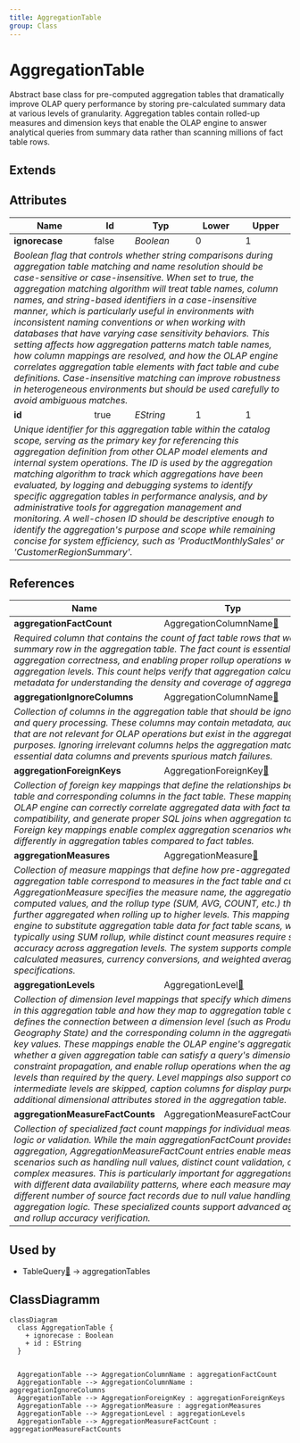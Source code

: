```yaml
---
title: AggregationTable
group: Class
---
```


# AggregationTable<a name="class-aggregationtable"></a>

Abstract base class for pre-computed aggregation tables that dramatically improve OLAP query performance by storing pre-calculated summary data at various levels of granularity. Aggregation tables contain rolled-up measures and dimension keys that enable the OLAP engine to answer analytical queries from summary data rather than scanning millions of fact table rows.

## Extends

## Attributes

<table>
  <thead>
    <tr>
      <th>Name</th>
      <th>Id</th>
      <th>Typ</th>
      <th>Lower</th>
      <th>Upper</th>
    </tr>
  </thead>
  <tbody>
    <tr>
      <td><strong>ignorecase</strong></td>
      <td>false</td>
      <td><em>Boolean</em></td>
      <td>0</td>
      <td>1</td>
    </tr>
    <tr>
      <td colspan="5"><em>Boolean flag that controls whether string comparisons during aggregation table matching and name resolution should be case-sensitive or case-insensitive. When set to true, the aggregation matching algorithm will treat table names, column names, and string-based identifiers in a case-insensitive manner, which is particularly useful in environments with inconsistent naming conventions or when working with databases that have varying case sensitivity behaviors. This setting affects how aggregation patterns match table names, how column mappings are resolved, and how the OLAP engine correlates aggregation table elements with fact table and cube definitions. Case-insensitive matching can improve robustness in heterogeneous environments but should be used carefully to avoid ambiguous matches.</em></td>
    </tr>
    <tr>
      <td><strong>id</strong></td>
      <td>true</td>
      <td><em>EString</em></td>
      <td>1</td>
      <td>1</td>
    </tr>
    <tr>
      <td colspan="5"><em>Unique identifier for this aggregation table within the catalog scope, serving as the primary key for referencing this aggregation definition from other OLAP model elements and internal system operations. The ID is used by the aggregation matching algorithm to track which aggregations have been evaluated, by logging and debugging systems to identify specific aggregation tables in performance analysis, and by administrative tools for aggregation management and monitoring. A well-chosen ID should be descriptive enough to identify the aggregation's purpose and scope while remaining concise for system efficiency, such as 'ProductMonthlySales' or 'CustomerRegionSummary'.</em></td>
    </tr>
  </tbody>
</table>

## References

<table>
  <thead>
    <tr>
      <th>Name</th>
      <th>Typ</th>
      <th>Lower</th>
      <th>Upper</th>
      <th>Containment</th>
    </tr>
  </thead>
  <tbody>
    <tr>
      <td><strong>aggregationFactCount</strong></td>
      <td>AggregationColumnName<a href="./class-AggregationColumnName">🔗</a></td>
      <td>1</td>
      <td>1</td>
      <td>true</td>
    </tr>
    <tr>
      <td colspan="5"><em>Required column that contains the count of fact table rows that were aggregated to produce each summary row in the aggregation table. The fact count is essential for data validation, debugging aggregation correctness, and enabling proper rollup operations when combining data from multiple aggregation levels. This count helps verify that aggregation calculations are accurate and provides metadata for understanding the density and coverage of aggregated data.</em></td>
    </tr>
    <tr>
      <td><strong>aggregationIgnoreColumns</strong></td>
      <td>AggregationColumnName<a href="./class-AggregationColumnName">🔗</a></td>
      <td>0</td>
      <td>&infin;</td>
      <td>true</td>
    </tr>
    <tr>
      <td colspan="5"><em>Collection of columns in the aggregation table that should be ignored during aggregation matching and query processing. These columns may contain metadata, audit information, or derived values that are not relevant for OLAP operations but exist in the aggregation table for administrative purposes. Ignoring irrelevant columns helps the aggregation matching algorithm focus on the essential data columns and prevents spurious match failures.</em></td>
    </tr>
    <tr>
      <td><strong>aggregationForeignKeys</strong></td>
      <td>AggregationForeignKey<a href="./class-AggregationForeignKey">🔗</a></td>
      <td>0</td>
      <td>&infin;</td>
      <td>true</td>
    </tr>
    <tr>
      <td colspan="5"><em>Collection of foreign key mappings that define the relationships between columns in the aggregation table and corresponding columns in the fact table. These mappings are crucial for ensuring that the OLAP engine can correctly correlate aggregated data with fact table structures, validate constraint compatibility, and generate proper SQL joins when aggregation tables are used in query processing. Foreign key mappings enable complex aggregation scenarios where dimension keys may be stored differently in aggregation tables compared to fact tables.</em></td>
    </tr>
    <tr>
      <td><strong>aggregationMeasures</strong></td>
      <td>AggregationMeasure<a href="./class-AggregationMeasure">🔗</a></td>
      <td>1</td>
      <td>&infin;</td>
      <td>true</td>
    </tr>
    <tr>
      <td colspan="5"><em>Collection of measure mappings that define how pre-aggregated measure values in the aggregation table correspond to measures in the fact table and cube definition. Each AggregationMeasure specifies the measure name, the aggregation table column containing the pre-computed values, and the rollup type (SUM, AVG, COUNT, etc.) that determines how values can be further aggregated when rolling up to higher levels. This mapping is critical for enabling the OLAP engine to substitute aggregation table data for fact table scans, with measures like Sales Amount typically using SUM rollup, while distinct count measures require special handling to maintain accuracy across aggregation levels. The system supports complex measure scenarios including calculated measures, currency conversions, and weighted averages through appropriate rollup type specifications.</em></td>
    </tr>
    <tr>
      <td><strong>aggregationLevels</strong></td>
      <td>AggregationLevel<a href="./class-AggregationLevel">🔗</a></td>
      <td>0</td>
      <td>&infin;</td>
      <td>true</td>
    </tr>
    <tr>
      <td colspan="5"><em>Collection of dimension level mappings that specify which dimensional granularities are represented in this aggregation table and how they map to aggregation table columns. Each AggregationLevel defines the connection between a dimension level (such as Product Category, Time Month, or Geography State) and the corresponding column in the aggregation table that contains the level's key values. These mappings enable the OLAP engine's aggregation matching algorithm to determine whether a given aggregation table can satisfy a query's dimensional requirements, support proper constraint propagation, and enable rollup operations when the aggregation contains more detailed levels than required by the query. Level mappings also support collapsed hierarchies where intermediate levels are skipped, caption columns for display purposes, and level properties for additional dimensional attributes stored in the aggregation table.</em></td>
    </tr>
    <tr>
      <td><strong>aggregationMeasureFactCounts</strong></td>
      <td>AggregationMeasureFactCount<a href="./class-AggregationMeasureFactCount">🔗</a></td>
      <td>0</td>
      <td>&infin;</td>
      <td>true</td>
    </tr>
    <tr>
      <td colspan="5"><em>Collection of specialized fact count mappings for individual measures that require separate counting logic or validation. While the main aggregationFactCount provides an overall row count for the aggregation, AggregationMeasureFactCount entries enable measure-specific fact counting scenarios such as handling null values, distinct count validation, or weighted fact counting for complex measures. This is particularly important for aggregations containing multiple measures with different data availability patterns, where each measure may have been calculated from a different number of source fact records due to null value handling, data filtering, or conditional aggregation logic. These specialized counts support advanced aggregation validation, debugging, and rollup accuracy verification.</em></td>
    </tr>
  </tbody>
</table>



## Used by

- TableQuery[🔗](./class-TableQuery) → aggregationTables

## ClassDiagramm

```mermaid
classDiagram
  class AggregationTable {
    + ignorecase : Boolean
    + id : EString
  }


  AggregationTable --> AggregationColumnName : aggregationFactCount
  AggregationTable --> AggregationColumnName : aggregationIgnoreColumns
  AggregationTable --> AggregationForeignKey : aggregationForeignKeys
  AggregationTable --> AggregationMeasure : aggregationMeasures
  AggregationTable --> AggregationLevel : aggregationLevels
  AggregationTable --> AggregationMeasureFactCount : aggregationMeasureFactCounts

```
